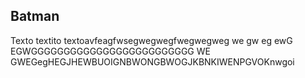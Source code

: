 ## Batman 

Texto textito textoavfeagfwsegwegwegfwegwegweg
we
gw
eg
ewG
EGWGGGGGGGGGGGGGGGGGGGGGGGGG
WE
GWEGegHEGJHEWBUOIGNBWONGBWOGJKBNKIWENPGVOKnwgoi
